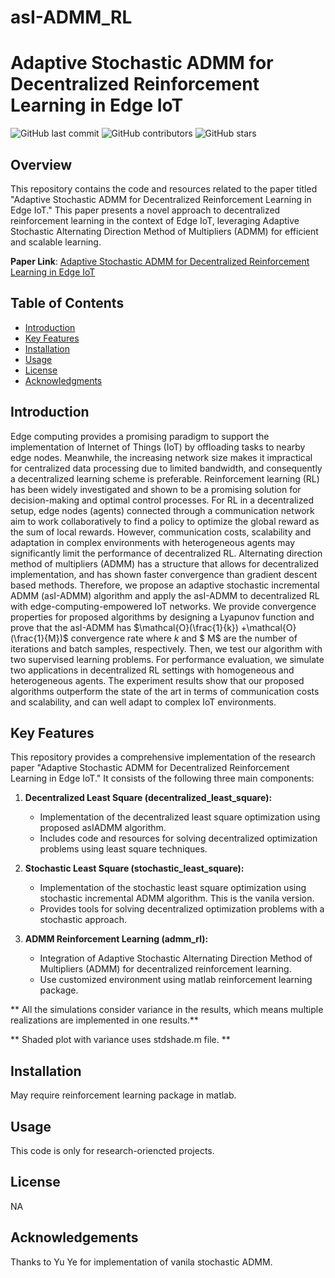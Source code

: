 # asI-ADMM_RL
# Adaptive Stochastic ADMM for Decentralized Reinforcement Learning in Edge IoT

![GitHub last commit](https://img.shields.io/github/last-commit/alalulu8668/asI-ADMM_RL)
![GitHub contributors](https://img.shields.io/github/contributors/alalulu8668/asI-ADMM_RL)
![GitHub stars](https://img.shields.io/github/stars/alalulu8668/asI-ADMM_RL?style=social)

## Overview

This repository contains the code and resources related to the paper titled "Adaptive Stochastic ADMM for Decentralized Reinforcement Learning in Edge IoT." This paper presents a novel approach to decentralized reinforcement learning in the context of Edge IoT, leveraging Adaptive Stochastic Alternating Direction Method of Multipliers (ADMM) for efficient and scalable learning.

**Paper Link**: [Adaptive Stochastic ADMM for Decentralized Reinforcement Learning in Edge IoT](https://arxiv.org/abs/2107.00481)

## Table of Contents

- [Introduction](#introduction)
- [Key Features](#key-features)
- [Installation](#installation)
- [Usage](#usage)
- [License](#license)
- [Acknowledgments](#acknowledgments)

## Introduction
Edge computing provides a promising paradigm to support the implementation of Internet of Things (IoT) by offloading tasks to nearby edge nodes. Meanwhile, the increasing network size makes it impractical for centralized data processing due to limited bandwidth, and consequently a decentralized learning scheme is preferable. Reinforcement learning (RL) has been widely investigated and shown to be a promising solution for decision-making and optimal control processes. For RL in a decentralized setup, edge nodes (agents) connected through a communication network aim to work collaboratively to find a policy to optimize the global reward as the sum of local rewards.  However, communication costs, scalability and adaptation in complex environments with heterogeneous agents may significantly limit the performance of decentralized RL. Alternating direction method of multipliers (ADMM) has a structure that allows for decentralized implementation, and has shown faster convergence than gradient descent based methods. Therefore, we propose an adaptive stochastic incremental ADMM (asI-ADMM) algorithm and apply the asI-ADMM to decentralized RL with edge-computing-empowered IoT networks. We provide convergence properties for proposed algorithms by designing a Lyapunov function and prove that the asI-ADMM has $\mathcal{O}(\frac{1}{k}) +\mathcal{O}(\frac{1}{M})$ convergence rate where $k$ and $ M$ are the number of iterations and batch samples, respectively. Then, we test our algorithm with two supervised learning problems. For performance evaluation, we simulate two applications in decentralized RL settings with homogeneous and heterogeneous agents. The experiment results show that our proposed algorithms outperform the state of the art in terms of communication costs and scalability, and can well adapt to complex IoT environments.


## Key Features

This repository provides a comprehensive implementation of the research paper "Adaptive Stochastic ADMM for Decentralized Reinforcement Learning in Edge IoT." It consists of the following three main components:

1. **Decentralized Least Square (decentralized_least_square):**
   - Implementation of the decentralized least square optimization using proposed asIADMM algorithm.
   - Includes code and resources for solving decentralized optimization problems using least square techniques.

2. **Stochastic Least Square (stochastic_least_square):**
   - Implementation of the stochastic least square optimization using stochastic incremental ADMM algorithm. This is the vanila version.
   - Provides tools for solving decentralized optimization problems with a stochastic approach.


3. **ADMM Reinforcement Learning (admm_rl):**
   - Integration of Adaptive Stochastic Alternating Direction Method of Multipliers (ADMM) for decentralized reinforcement learning.
   - Use customized environment using matlab reinforcement learning package. 


** All the simulations consider variance in the results, which means multiple realizations are implemented in one results.**

** Shaded plot with variance uses stdshade.m file. **

## Installation

May require reinforcement learning package in matlab. 

## Usage
This code is only for research-oriencted projects. 

## License
NA

## Acknowledgements
Thanks to Yu Ye for implementation of vanila stochastic ADMM. 